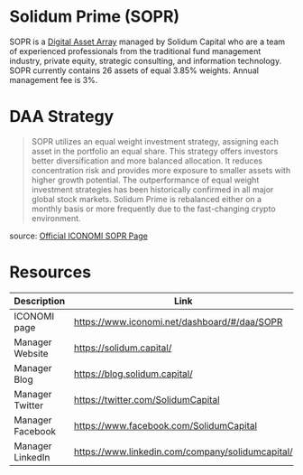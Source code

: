 # Solidum Prime (SOPR)
SOPR is a [Digital Asset Array](../Digital-Asset-Arrays.md) managed by Solidum Capital who are a team of experienced professionals from the traditional fund management industry, private equity, strategic consulting, and information technology. SOPR currently contains 26 assets of equal 3.85% weights. Annual management fee is 3%.

# DAA Strategy
> SOPR utilizes an equal weight investment strategy, assigning each asset in the portfolio an equal share. This strategy offers investors better diversification and more balanced allocation. It reduces concentration risk and provides more exposure to smaller assets with higher growth potential. The outperformance of equal weight investment strategies has been historically confirmed in all major global stock markets. Solidum Prime is rebalanced either on a monthly basis or more frequently due to the fast-changing crypto environment.

source: [Official ICONOMI SOPR Page](https://www.iconomi.net/dashboard/#/daa/SOPR)

# Resources
Description | Link 
---|---
ICONOMI page | https://www.iconomi.net/dashboard/#/daa/SOPR
Manager Website | https://solidum.capital/
Manager Blog | https://blog.solidum.capital/
Manager Twitter | https://twitter.com/SolidumCapital
Manager Facebook | https://www.facebook.com/SolidumCapital
Manager LinkedIn | https://www.linkedin.com/company/solidumcapital/
